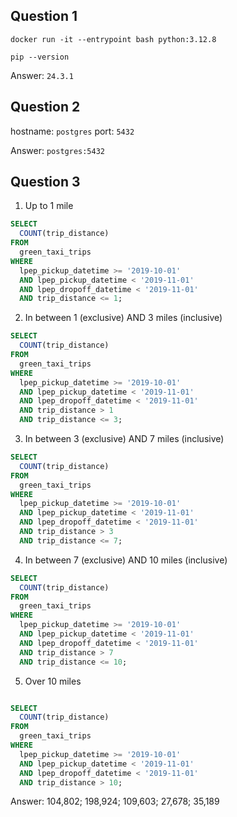 ## Question 1

`docker run -it --entrypoint bash python:3.12.8`

`pip --version`

Answer: `24.3.1`

## Question 2

hostname: `postgres`
port: `5432`

Answer: `postgres:5432`

## Question 3

1. Up to 1 mile

```sql
SELECT
  COUNT(trip_distance)
FROM
  green_taxi_trips
WHERE
  lpep_pickup_datetime >= '2019-10-01'
  AND lpep_pickup_datetime < '2019-11-01'
  AND lpep_dropoff_datetime < '2019-11-01'
  AND trip_distance <= 1;
```

2. In between 1 (exclusive) AND 3 miles (inclusive)

```sql
SELECT
  COUNT(trip_distance)
FROM
  green_taxi_trips
WHERE
  lpep_pickup_datetime >= '2019-10-01'
  AND lpep_pickup_datetime < '2019-11-01'
  AND lpep_dropoff_datetime < '2019-11-01'
  AND trip_distance > 1
  AND trip_distance <= 3;
```

3. In between 3 (exclusive) AND 7 miles (inclusive)

```sql
SELECT
  COUNT(trip_distance)
FROM
  green_taxi_trips
WHERE
  lpep_pickup_datetime >= '2019-10-01'
  AND lpep_pickup_datetime < '2019-11-01'
  AND lpep_dropoff_datetime < '2019-11-01'
  AND trip_distance > 3
  AND trip_distance <= 7;
```

4. In between 7 (exclusive) AND 10 miles (inclusive)

```sql
SELECT
  COUNT(trip_distance)
FROM
  green_taxi_trips
WHERE
  lpep_pickup_datetime >= '2019-10-01'
  AND lpep_pickup_datetime < '2019-11-01'
  AND lpep_dropoff_datetime < '2019-11-01'
  AND trip_distance > 7
  AND trip_distance <= 10;
```

5. Over 10 miles

```sql

SELECT
  COUNT(trip_distance)
FROM
  green_taxi_trips
WHERE
  lpep_pickup_datetime >= '2019-10-01'
  AND lpep_pickup_datetime < '2019-11-01'
  AND lpep_dropoff_datetime < '2019-11-01'
  AND trip_distance > 10;
```

Answer: 104,802; 198,924; 109,603; 27,678; 35,189
